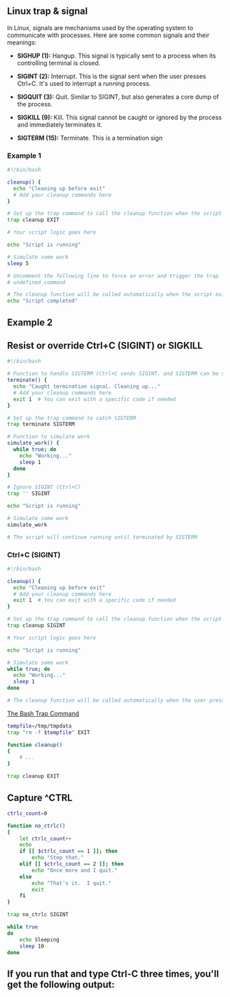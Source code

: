 ## Linux trap & signal

In Linux, signals are mechanisms used by the operating system to communicate with processes. Here are some common signals and their meanings:

- **SIGHUP (1):** Hangup. This signal is typically sent to a process when its controlling terminal is closed.

- **SIGINT (2):** Interrupt. This is the signal sent when the user presses Ctrl+C. It's used to interrupt a running process.

- **SIGQUIT (3):** Quit. Similar to SIGINT, but also generates a core dump of the process.

- **SIGKILL (9):** Kill. This signal cannot be caught or ignored by the process and immediately terminates it.

- **SIGTERM (15):** Terminate. This is a termination sign


### Example 1
```bash
#!/bin/bash

cleanup() {
  echo "Cleaning up before exit"
  # Add your cleanup commands here
}

# Set up the trap command to call the cleanup function when the script receives the EXIT signal
trap cleanup EXIT

# Your script logic goes here

echo "Script is running"

# Simulate some work
sleep 5

# Uncomment the following line to force an error and trigger the trap
# undefined_command

# The cleanup function will be called automatically when the script exits
echo "Script completed"

```

## Example 2
## Resist or override Ctrl+C (SIGINT) or SIGKILL
```bash
#!/bin/bash

# Function to handle SIGTERM (Ctrl+C sends SIGINT, and SIGTERM can be sent using kill command)
terminate() {
  echo "Caught termination signal. Cleaning up..."
  # Add your cleanup commands here
  exit 1  # You can exit with a specific code if needed
}

# Set up the trap command to catch SIGTERM
trap terminate SIGTERM

# Function to simulate work
simulate_work() {
  while true; do
    echo "Working..."
    sleep 1
  done
}

# Ignore SIGINT (Ctrl+C)
trap '' SIGINT

echo "Script is running"

# Simulate some work
simulate_work

# The script will continue running until terminated by SIGTERM
```

### Ctrl+C (SIGINT)
```bash
#!/bin/bash

cleanup() {
  echo "Cleaning up before exit"
  # Add your cleanup commands here
  exit 1  # You can exit with a specific code if needed
}

# Set up the trap command to call the cleanup function when the script receives the SIGINT signal (Ctrl+C)
trap cleanup SIGINT

# Your script logic goes here

echo "Script is running"

# Simulate some work
while true; do
  echo "Working..."
  sleep 1
done

# The cleanup function will be called automatically when the user presses Ctrl+C

```

[The Bash Trap Command](https://www.linuxjournal.com/content/bash-trap-command)
```bash
tempfile=/tmp/tmpdata
trap "rm -f $tempfile" EXIT
```
```bash
function cleanup()
{
    # ...
}

trap cleanup EXIT
```

## Capture ^CTRL

```bash
ctrlc_count=0

function no_ctrlc()
{
    let ctrlc_count++
    echo
    if [[ $ctrlc_count == 1 ]]; then
        echo "Stop that."
    elif [[ $ctrlc_count == 2 ]]; then
        echo "Once more and I quit."
    else
        echo "That's it.  I quit."
        exit
    fi
}
```
```bash
trap no_ctrlc SIGINT

while true
do
    echo Sleeping
    sleep 10
done
```
## If you run that and type Ctrl-C three times, you'll get the following output:


